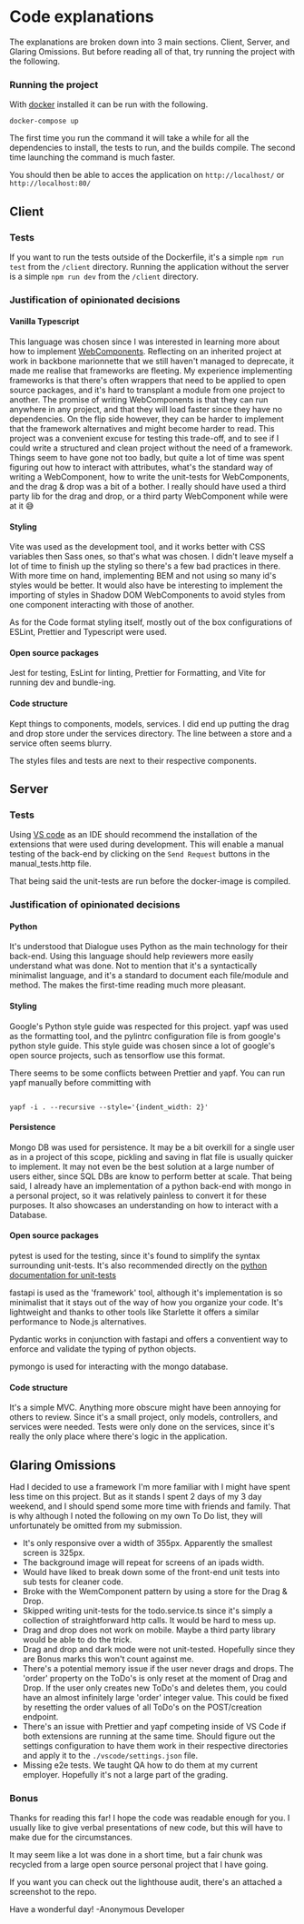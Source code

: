 # Code explanations

The explanations are broken down into 3 main sections. Client, Server, and Glaring Omissions.
But before reading all of that, try running the project with the following.

### Running the project

With [docker](https://docs.docker.com/get-docker/) installed it can be run with the following.

```
docker-compose up
```

The first time you run the command it will take a while for all the dependencies to install, the tests to run, and the builds compile. The second time launching the command is much faster.

You should then be able to acces the application on `http://localhost/` or `http://localhost:80/`

## Client

### Tests

If you want to run the tests outside of the Dockerfile, it's a simple `npm run test` from the `/client` directory. Running the application without the server is a simple `npm run dev` from the `/client` directory.

### Justification of opinionated decisions

#### Vanilla Typescript

This language was chosen since I was interested in learning more about how to implement [WebComponents](https://open-wc.org/guides/tools/ide/). Reflecting on an inherited project at work in backbone marionnette that we still haven't managed to deprecate, it made me realise that frameworks are fleeting. My experience implementing frameworks is that there's often wrappers that need to be applied to open source packages, and it's hard to transplant a module from one project to another. The promise of writing WebComponents is that they can run anywhere in any project, and that they will load faster since they have no dependencies. On the flip side however, they can be harder to implement that the framework alternatives and might become harder to read. This project was a convenient excuse for testing this trade-off, and to see if I could write a structured and clean project without the need of a framework. Things seem to have gone not too badly, but quite a lot of time was spent figuring out how to interact with attributes, what's the standard way of writing a WebComponent, how to write the unit-tests for WebComponents, and the drag & drop was a bit of a bother. I really should have used a third party lib for the drag and drop, or a third party WebComponent while were at it :sweat_smile:

#### Styling

Vite was used as the development tool, and it works better with CSS variables then Sass ones, so that's what was chosen. I didn't leave myself a lot of time to finish up the styling so there's a few bad practices in there. With more time on hand, implementing BEM and not using so many id's styles would be better. It would also have be interesting to implement the importing of styles in Shadow DOM WebComponents to avoid styles from one component interacting with those of another.

As for the Code format styling itself, mostly out of the box configurations of ESLint, Prettier and Typescript were used.

#### Open source packages

Jest for testing, EsLint for linting, Prettier for Formatting, and Vite for running dev and bundle-ing.

#### Code structure

Kept things to components, models, services. I did end up putting the drag and drop store under the services directory. The line between a store and a service often seems blurry.

The styles files and tests are next to their respective components.

## Server

### Tests

Using [VS code](https://code.visualstudio.com/download) as an IDE should recommend the installation of the extensions that were used during development.
This will enable a manual testing of the back-end by clicking on the `Send Request` buttons in the manual_tests.http file.

That being said the unit-tests are run before the docker-image is compiled.

### Justification of opinionated decisions

#### Python

It's understood that Dialogue uses Python as the main technology for their back-end. Using this language should help reviewers more easily understand what was done.
Not to mention that it's a syntactically minimalist language, and it's a standard to document each file/module and method. The makes the first-time reading much more pleasant.

#### Styling

Google's Python style guide was respected for this project.
yapf was used as the formatting tool, and the pylintrc configuration file is from google's python style guide.
This style guide was chosen since a lot of google's open source projects, such as tensorflow use this format.

There seems to be some conflicts between Prettier and yapf. You can run yapf manually before committing with

```

yapf -i . --recursive --style='{indent_width: 2}'

```

#### Persistence

Mongo DB was used for persistence. It may be a bit overkill for a single user as in a project of this scope, pickling and saving in flat file is usually quicker to implement.
It may not even be the best solution at a large number of users either, since SQL DBs are know to perform better at scale.
That being said, I already have an implementation of a python back-end with mongo in a personal project, so it was relatively painless to convert it for these purposes.
It also showcases an understanding on how to interact with a Database.

#### Open source packages

pytest is used for the testing, since it's found to simplify the syntax surrounding unit-tests. It's also recommended directly on the [python documentation for unit-tests](https://docs.python.org/3/library/unittest.html)

fastapi is used as the 'framework' tool, although it's implementation is so minimalist that it stays out of the way of how you organize your code.
It's lightweight and thanks to other tools like Starlette it offers a similar performance to Node.js alternatives.

Pydantic works in conjunction with fastapi and offers a conventient way to enforce and validate the typing of python objects.

pymongo is used for interacting with the mongo database.

#### Code structure

It's a simple MVC. Anything more obscure might have been annoying for others to review.
Since it's a small project, only models, controllers, and services were needed.
Tests were only done on the services, since it's really the only place where there's logic in the application.

## Glaring Omissions

Had I decided to use a framework I'm more familiar with I might have spent less time on this project. But as it stands I spent 2 days of my 3 day weekend, and I should spend some more time with friends and family. That is why although I noted the following on my own To Do list, they will unfortunately be omitted from my submission.

- It's only responsive over a width of 355px. Apparently the smallest screen is 325px.
- The background image will repeat for screens of an ipads width.
- Would have liked to break down some of the front-end unit tests into sub tests for cleaner code.
- Broke with the WemComponent pattern by using a store for the Drag & Drop.
- Skipped writing unit-tests for the todo.service.ts since it's simply a collection of straightforward http calls. It would be hard to mess up.
- Drag and drop does not work on mobile. Maybe a third party library would be able to do the trick.
- Drag and drop and dark mode were not unit-tested. Hopefully since they are Bonus marks this won't count against me.
- There's a potential memory issue if the user never drags and drops. The 'order' property on the ToDo's is only reset at the moment of Drag and Drop. If the user only creates new ToDo's and deletes them, you could have an almost infinitely large 'order' integer value. This could be fixed by resetting the order values of all ToDo's on the POST/creation endpoint.
- There's an issue with Prettier and yapf competing inside of VS Code if both extensions are running at the same time. Should figure out the settings configuration to have them work in their respective directories and apply it to the `./vscode/settings.json` file.
- Missing e2e tests. We taught QA how to do them at my current employer. Hopefully it's not a large part of the grading.

### Bonus

Thanks for reading this far! I hope the code was readable enough for you. I usually like to give verbal presentations of new code, but this will have to make due for the circumstances.

It may seem like a lot was done in a short time, but a fair chunk was recycled from a large open source personal project that I have going.

If you want you can check out the lighthouse audit, there's an attached a screenshot to the repo.

Have a wonderful day!
-Anonymous Developer
